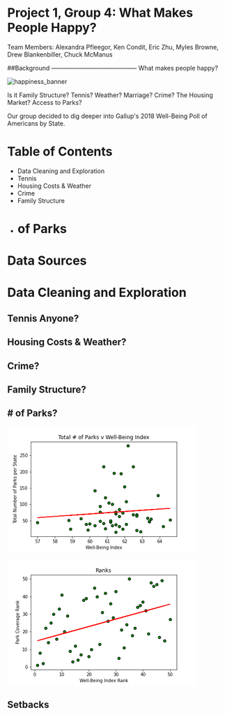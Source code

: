# Project 1, Group 4: What Makes People Happy?

Team Members: Alexandra Pfleegor, Ken Condit, Eric Zhu, Myles Browne, Drew Blankenbiller, Chuck McManus

##Background
––––––––––––––––––––––––––––
What makes people happy? 

![happiness_banner](Images/happiness_banner.jpg)

Is it Family Structure? Tennis? Weather? Marriage? Crime? The Housing Market? Access to Parks? 

Our group decided to dig deeper into Gallup's 2018 Well-Being Poll of Americans by State. 

# Table of Contents 
* Data Cleaning and Exploration
* Tennis
* Housing Costs & Weather
* Crime
* Family Structure
* # of Parks

# Data Sources 

# Data Cleaning and Exploration 

## Tennis Anyone? 

## Housing Costs & Weather?

## Crime?

## Family Structure?

## # of Parks?

![parks_image1](Images/Parks_WellBeing_Scatterplot_LR.png)

![parks_image2](Images/Ranks_Scatterplot.png)


## Setbacks


